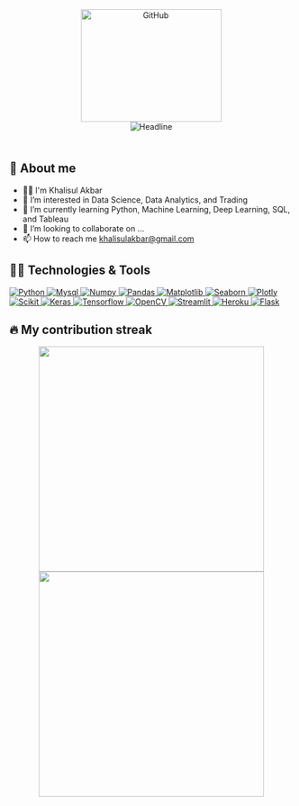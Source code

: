 <div>
    <div align=center>
        <img src="https://media.giphy.com/media/QTfX9Ejfra3ZmNxh6B/giphy.gif" alt="GitHub" height="200" width="250">
    </div>
    <div align=center>
        <img src="https://readme-typing-svg.herokuapp.com?color=%2336BCF7&size=32&center=true&vCenter=true&width=600&height=50&lines=Hi+there+I'm+Khalis+%F0%9F%91%8B;a+Data+Scientist;a+Data+Analyst;Welcome+to+my+Github+profile;" alt="Headline" />
    </div>


<p align = "center">
  <img src = "https://raw.githubusercontent.com/andreasbm/readme/master/assets/lines/rainbow.png" width = 2000 height = 10>
</p>
  
## 📖 About me

- 🙋‍♂️ I'm Khalisul Akbar
- 👀 I’m interested in Data Science, Data Analytics, and Trading
- 🌱 I’m currently learning Python, Machine Learning, Deep Learning, SQL, and Tableau
- 💞️ I’m looking to collaborate on ...
- 📫 How to reach me khalisulakbar@gmail.com

<!---
Khal0000/Khal0000 is a ✨ special ✨ repository because its `README.md` (this file) appears on your GitHub profile.
You can click the Preview link to take a look at your changes.
--->

## 👨‍💻 Technologies & Tools

   <a href="https://www.python.org" target="_blank">
    <img alt="Python" src="https://img.shields.io/badge/Python-3776AB?style=for-the-badge&logo=python&logoColor=white">
  </a>

  <a href="https://www.mysql.com/" target="_blank">
    <img alt="Mysql" src="https://img.shields.io/badge/Mysql-F37626.svg?&style=for-the-badge&logo=Mysql&logoColor=white">
  </a>

  <a href="https://numpy.org/" target="_blank">
    <img alt="Numpy" src="https://img.shields.io/badge/Numpy-777BB4?style=for-the-badge&logo=numpy&logoColor=white">
  </a>

   <a href="https://pandas.pydata.org/" target="_blank">
    <img alt="Pandas" src="https://img.shields.io/badge/Pandas-2C2D72?style=for-the-badge&logo=pandas&logoColor=white">
  </a>

  <a href="https://matplotlib.org/" target="_blank">
    <img alt="Matplotlib" src="https://img.shields.io/badge/Matplotlib-Green?style=for-the-badge&logo=Matplotlib&logoColor=white">
  </a>
  
   <a href="https://seaborn.pydata.org/" target="_blank">
    <img alt="Seaborn" src="https://img.shields.io/badge/Seaborn-Cyan?style=for-the-badge&logo=Seaborn&logoColor=white">
  </a>
  
  <a href="https://plotly.com/" target="_blank">
    <img alt="Plotly" src="https://img.shields.io/badge/Plotly-239120?style=for-the-badge&logo=plotly&logoColor=white">
  </a>

   <a href="https://scikit-learn.org/" target="_blank">
    <img alt="Scikit" src="https://img.shields.io/badge/scikit_learn-F7931E?style=for-the-badge&logo=scikit-learn&logoColor=white">
  </a>

   <a href="https://keras.io/" target="_blank">
    <img alt="Keras" src="https://img.shields.io/badge/Keras-D00000?style=for-the-badge&logo=Keras&logoColor=white">
  </a>

  <a href="https://www.tensorflow.org/" target="_blank">
    <img alt="Tensorflow" src="https://img.shields.io/badge/TensorFlow-%23FF6F00.svg?style=for-the-badge&logo=TensorFlow&logoColor=white">
  </a>
  
   <a href="https://opencv.org/" target="_blank">
    <img alt="OpenCV" src="https://img.shields.io/badge/OpenCV-27338e?style=for-the-badge&logo=OpenCV&logoColor=white">
  </a>

  <a href="https://streamlit.io/" target="_blank">
    <img alt="Streamlit" src="https://img.shields.io/badge/Streamlit-FF4B4B?style=for-the-badge&logo=Streamlit&logoColor=white">
  </a>

  <a href="https://www.heroku.com/">
    <img alt="Heroku" src="https://img.shields.io/badge/Heroku-430098?style=for-the-badge&logo=heroku&logoColor=white">
  </a>
  
  <a href="https://www.flask.com/">
    <img alt="Flask" src="https://img.shields.io/badge/Flask-000000?style=for-the-badge&logo=flask&logoColor=white">
  </a>

## 🔥 My contribution streak

<p align = "center">
  <img src = "https://github-readme-stats.vercel.app/api?username=Khal0000&show_icons=true&theme=bear" width = 400>
  <img src = "https://github-readme-streak-stats.herokuapp.com?user=Khal0000&theme=dark&hide_border=true" width = 400>
</p>
  
<p align = "center">
  <img src = "https://raw.githubusercontent.com/andreasbm/readme/master/assets/lines/rainbow.png" width = 2000 height = 10>
</p>
